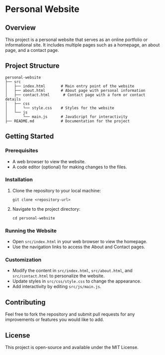# Personal Website

## Overview
This project is a personal website that serves as an online portfolio or informational site. It includes multiple pages such as a homepage, an about page, and a contact page.

## Project Structure
```
personal-website
├── src
│   ├── index.html       # Main entry point of the website
│   ├── about.html       # About page with personal information
│   ├── contact.html      # Contact page with a form or contact details
│   ├── css
│   │   └── style.css    # Styles for the website
│   └── js
│       └── main.js      # JavaScript for interactivity
├── README.md            # Documentation for the project
```

## Getting Started

### Prerequisites
- A web browser to view the website.
- A code editor (optional) for making changes to the files.

### Installation
1. Clone the repository to your local machine:
   ```
   git clone <repository-url>
   ```
2. Navigate to the project directory:
   ```
   cd personal-website
   ```

### Running the Website
- Open `src/index.html` in your web browser to view the homepage.
- Use the navigation links to access the About and Contact pages.

### Customization
- Modify the content in `src/index.html`, `src/about.html`, and `src/contact.html` to personalize the website.
- Update styles in `src/css/style.css` to change the appearance.
- Add interactivity by editing `src/js/main.js`.

## Contributing
Feel free to fork the repository and submit pull requests for any improvements or features you would like to add.

## License
This project is open-source and available under the MIT License.
